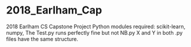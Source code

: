 # 2018_Earlham_Cap
2018 Earlham CS Capstone Project
Python modules required: scikit-learn, numpy, 
The Test.py runs perfectly fine but not NB.py
X and Y in both .py files have the same structure.
